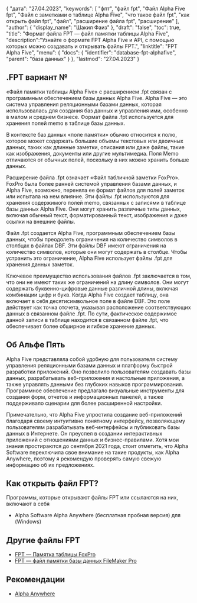 {
"дата": "27.04.2023",
  "keywords": [
"фпт",
"файл fpt",
"Файл Alpha Five fpt",
"Файл с заметками о таблице Alpha Five",
"что такое файл fpt",
"как открыть файл fpt",
"файл",
"расширение файла fpt",
"расширение"
],
  "author": {
"display_name": "Шакил Фаиз"
},
"draft": "false",
"toc": true,
"title": "Формат файла FPT — файл памятки таблицы Alpha Five",
  "description":"Узнайте о формате FPT Alpha Five и API, с помощью которых можно создавать и открывать файлы FPT.",
"linktitle": "FPT Alpha Five",
  "menu": {
    "docs": {
      "identifier": "database-fpt-alphafive",
"parent": "база данных"
}
},
"lastmod": "27.04.2023"
}

## .FPT вариант №

«Файл памятки таблицы Alpha Five» с расширением .fpt связан с программным обеспечением базы данных Alpha Five. Alpha Five — это система управления реляционными базами данных, которая использовалась для создания баз данных и управления ими, особенно в малом и среднем бизнесе. Формат файла .fpt используется для хранения полей memo в таблице базы данных.

В контексте баз данных «поле памятки» обычно относится к полю, которое может содержать большие объемы текстовых или двоичных данных, таких как длинные заметки, описания или даже файлы, такие как изображения, документы или другие мультимедиа. Поля Memo отличаются от обычных полей, поскольку в них можно хранить больше данных.

Расширение файла .fpt означает «Файл табличной заметки FoxPro». FoxPro была более ранней системой управления базами данных, и Alpha Five, возможно, переняла ее формат файлов для полей заметок или испытала на нем влияние. Эти файлы .fpt используются для хранения содержимого полей memo, связанных с записями в таблице базы данных Alpha Five. Они могут хранить различные типы данных, включая обычный текст, форматированный текст, изображения и даже ссылки на внешние файлы.

Файл .fpt создается Alpha Five, программным обеспечением базы данных, чтобы преодолеть ограничения на количество символов в столбцах в файлах DBF. Эти файлы DBF имеют ограничения на количество символов, которые они могут содержать в столбце. Чтобы устранить это ограничение, Alpha Five использует файлы .fpt для хранения данных заметок.

Ключевое преимущество использования файлов .fpt заключается в том, что они не имеют таких же ограничений на длину символов. Они могут содержать буквенно-цифровые данные различной длины, включая комбинации цифр и букв. Когда Alpha Five создает таблицу, она включает в себя десятисимвольное поле в файле DBF. Это поле действует как точка отсчета, указывая расположение соответствующих данных в связанном файле .fpt. По сути, фактическое содержимое данной записи в таблице находится в связанном файле .fpt, что обеспечивает более обширное и гибкое хранение данных.

## Об Альфе Пять

Alpha Five представляла собой удобную для пользователя систему управления реляционными базами данных и платформу быстрой разработки приложений. Оно позволило пользователям создавать базы данных, разрабатывать веб-приложения и настольные приложения, а также управлять данными без глубоких навыков программирования. Программное обеспечение предлагало визуальные инструменты для создания форм, отчетов и информационных панелей, а также поддерживало сценарии для более расширенной настройки.

Примечательно, что Alpha Five упростила создание веб-приложений благодаря своему интуитивно понятному интерфейсу, позволяющему пользователям разрабатывать веб-интерфейсы и публиковать базы данных в Интернете. Он преуспел в создании интерактивных приложений с отношениями данных и бизнес-правилами. Хотя мои знания простираются до сентября 2021 года, стоит отметить, что Alpha Software переключила свое внимание на такие продукты, как Alpha Anywhere, поэтому я рекомендую проверять самую свежую информацию об их предложениях.

## Как открыть файл FPT?

Программы, которые открывают файлы FPT или ссылаются на них, включают в себя

- Alpha Software Alpha Anywhere (бесплатная пробная версия) для (Windows)

## Другие файлы FPT

- [FPT — Памятка таблицы FoxPro](/ru/database/fpt-foxpro/)
- [FPT — файл памятки базы данных FileMaker Pro](/ru/database/fpt/)

## Рекомендации
* [Alpha Anywhere](https://www.alphasoftware.com/mobile-app-development-platform)

